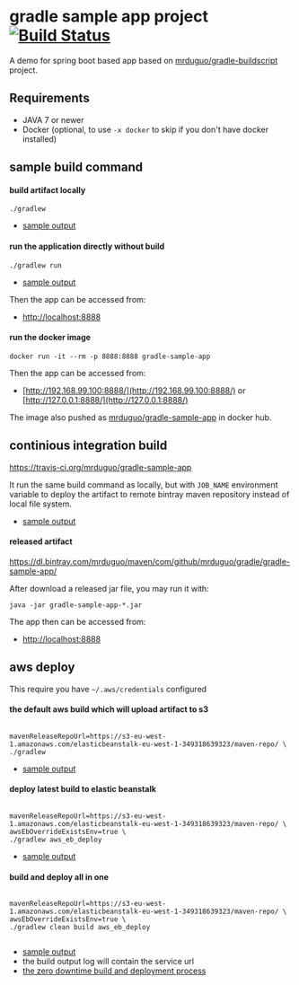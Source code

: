 # gradle sample app project  [![Build Status](https://travis-ci.org/mrduguo/gradle-sample-app.svg?branch=master)](https://travis-ci.org/mrduguo/gradle-sample-app)
A demo for spring boot based app based on [mrduguo/gradle-buildscript](https://github.com/mrduguo/gradle-buildscript) project. 


## Requirements

* JAVA 7 or newer
* Docker (optional, to use `-x docker` to skip if you don't have docker installed)


## sample build command

#### build artifact locally

```
./gradlew
```

* [sample output](/src/doc/sample-build-logs/default-build.log)

#### run the application directly without build

```
./gradlew run
```

* [sample output](/src/doc/sample-build-logs/run.log)

Then the app can be accessed from:

* [http://localhost:8888](http://localhost:8888)

#### run the docker image

```
docker run -it --rm -p 8888:8888 gradle-sample-app
```

Then the app can be accessed from:

* [http://192.168.99.100:8888/](http://192.168.99.100:8888/) or [http://127.0.0.1:8888/](http://127.0.0.1:8888/)

The image also pushed as [mrduguo/gradle-sample-app](https://hub.docker.com/r/mrduguo/gradle-sample-app/) in docker hub.

## continious integration build

https://travis-ci.org/mrduguo/gradle-sample-app

It run the same build command as locally, but with `JOB_NAME` environment variable to deploy the artifact to remote bintray maven repository instead of local file system.

* [sample output](https://travis-ci.org/mrduguo/gradle-sample-app/builds/126996208)

#### released artifact

https://dl.bintray.com/mrduguo/maven/com/github/mrduguo/gradle/gradle-sample-app/

After download a released jar file, you may run it with:


```
java -jar gradle-sample-app-*.jar
```

The app then can be accessed from:

* [http://localhost:8888](http://localhost:8888)


## aws deploy

This require you have `~/.aws/credentials` configured

#### the default aws build which will upload artifact to s3

```

mavenReleaseRepoUrl=https://s3-eu-west-1.amazonaws.com/elasticbeanstalk-eu-west-1-349318639323/maven-repo/ \
./gradlew

```

* [sample output](/src/doc/sample-build-logs/aws-build.log)

#### deploy latest build to elastic beanstalk

```

mavenReleaseRepoUrl=https://s3-eu-west-1.amazonaws.com/elasticbeanstalk-eu-west-1-349318639323/maven-repo/ \
awsEbOverrideExistsEnv=true \
./gradlew aws_eb_deploy 

```

* [sample output](/src/doc/sample-build-logs/aws-deploy.log)


#### build and deploy all in one

```

mavenReleaseRepoUrl=https://s3-eu-west-1.amazonaws.com/elasticbeanstalk-eu-west-1-349318639323/maven-repo/ \
awsEbOverrideExistsEnv=true \
./gradlew clean build aws_eb_deploy
 
```

* [sample output](/src/doc/sample-build-logs/aws-build-and-deploy-all-in-one.log)
* the build output log will contain the service url
* [the zero downtime build and deployment process](/src/doc/the-zero-downtime-build-and-deployment-process.md)